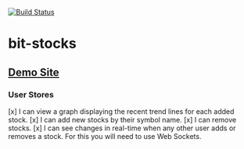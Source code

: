 [![Build Status](https://travis-ci.org/bhefty/bit-stocks.svg?branch=master)](https://travis-ci.org/bhefty/bit-stocks)
# bit-stocks

## [Demo Site](http://bit-stocks.herokuapp.com)

### User Stores
[x] I can view a graph displaying the recent trend lines for each added stock.
[x] I can add new stocks by their symbol name.
[x] I can remove stocks.
[x] I can see changes in real-time when any other user adds or removes a stock. For this you will need to use Web Sockets.